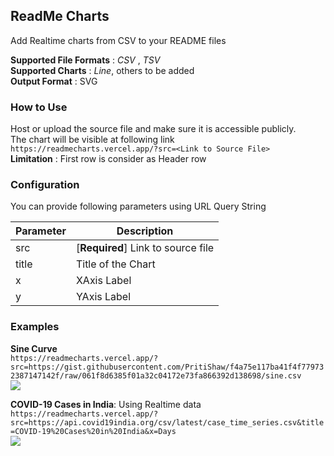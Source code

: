 ReadMe Charts
---
Add Realtime charts from CSV to your README files

**Supported File Formats** : *CSV* , *TSV*  
**Supported Charts** : *Line*, others to be added  
**Output Format** : SVG

### How to Use
Host or upload the source file and make sure it is accessible publicly.  
The chart will be visible at following link  
`https://readmecharts.vercel.app/?src=<Link to Source File>`  
**Limitation** : First row is consider as Header row

### Configuration
You can provide following parameters using URL Query String  

Parameter | Description
---|---
src| [**Required**] Link to source file
title| Title of the Chart
x | XAxis Label
y | YAxis Label

### Examples

**Sine Curve**  
`https://readmecharts.vercel.app/?src=https://gist.githubusercontent.com/PritiShaw/f4a75e117ba41f4f779732387147142f/raw/061f8d6385f01a32c04172e73fa866392d138698/sine.csv`  
![](https://readmecharts.vercel.app/?src=https://gist.githubusercontent.com/PritiShaw/f4a75e117ba41f4f779732387147142f/raw/061f8d6385f01a32c04172e73fa866392d138698/sine.csv)

**COVID-19 Cases in India**: Using Realtime data  
`https://readmecharts.vercel.app/?src=https://api.covid19india.org/csv/latest/case_time_series.csv&title=COVID-19%20Cases%20in%20India&x=Days`  
![](https://readmecharts.vercel.app/?src=https://api.covid19india.org/csv/latest/case_time_series.csv&title=COVID-19%20Cases%20in%20India&x=Days)
